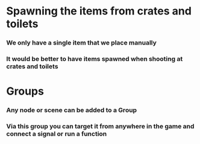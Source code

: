# Spawning the items from crates and toilets

### We only have a single item that we place manually

### It would be better to have items spawned when shooting at crates and toilets

# Groups

### Any node or scene can be added to a Group

### Via this group you can target it from anywhere in the game and connect a signal or run a function

